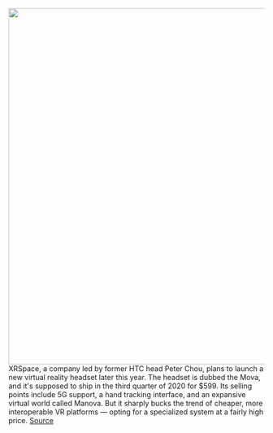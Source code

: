 <img src='https://cdn.vox-cdn.com/thumbor/zONWP35VcbxjQoUSX291JCn3U8c=/0x0:1800x1355/1200x800/filters:focal(978x280:1266x568)/cdn.vox-cdn.com/uploads/chorus_image/image/66842207/XRSPACE_Hand_Gesture_01.0.jpg' width='700px' /><br/>
XRSpace, a company led by former HTC head Peter Chou, plans to launch a new virtual reality headset later this year. The headset is dubbed the Mova, and it's supposed to ship in the third quarter of 2020 for $599. Its selling points include 5G support, a hand tracking interface, and an expansive virtual world called Manova. But it sharply bucks the trend of cheaper, more interoperable VR platforms — opting for a specialized system at a fairly high price.
<a href='https://www.theverge.com/2020/5/26/21267717/xrspace-mova-manova-vr-headset-virtual-world-peter-chou-htc-announcement'> Source <a/>